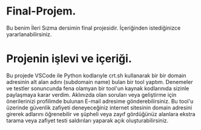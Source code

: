 # Final-Projem.
Bu benim İleri Sızma dersimin final projesidir. İçeriğinden istediğinizce yararlanabilirsiniz.
# Projenin işlevi ve içeriği.
Bu projede VSCode ile Python kodlarıyle crt.sh kullanarak bir bir domain adresinin alt alan adını (subdomain name) bulan bir tool yaptım. Denemeler ve testler sonuncunda
fena olamyan bir tool'un kaynak kodlarınıda sizinle paylaşmaya karar verdim. Aklınızda olan soruları veya geliştirme için önerilerinizi profilimde bulunan E-mail adresime gönderebilirsiniz.
Bu tool'u üzerinde güvenlik zafiyeti deneyeceğiniz internet sitesinin domain adresini girerek adlarını öğrenebilir ve şüpheli veya zayıf gördüğünüz alanlara ekstra tarama veya zafiyet testi saldırıları yaparak açık oluşturabilirsiniz.
